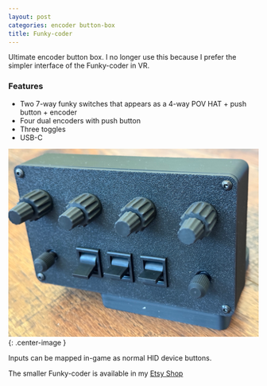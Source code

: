 ```yaml
---
layout: post
categories: encoder button-box
title: Funky-coder
---
```


Ultimate encoder button box. I no longer use this because I prefer the simpler interface of the Funky-coder in VR.

### Features

- Two 7-way funky switches that appears as a 4-way POV HAT + push button + encoder 
- Four dual encoders with push button
- Three toggles 
- USB-C

![](/assets/eb/eb1.jpg){: .center-image }

Inputs can be mapped in-game as normal HID device buttons.

The smaller Funky-coder is available in my [Etsy Shop](https://www.etsy.com/listing/1836479954/)
